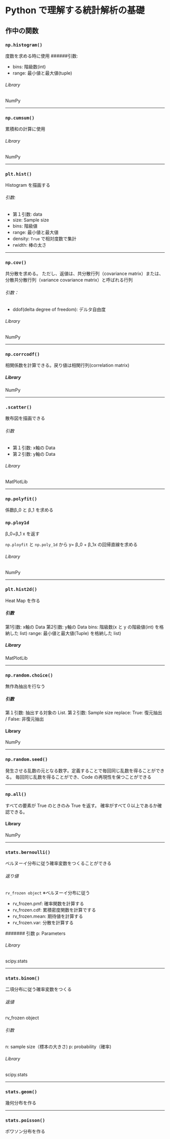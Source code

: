# Python で理解する統計解析の基礎

## 作中の関数

### `np.histogram()`
度数を求める時に使用
######引数:

- bins: 階級数(int)
- range: 最小値と最大値(tuple)
###### Library
NumPy

---

### `np.cumsum()`
累積和の計算に使用

###### Library
NumPy

---
### `plt.hist()`
Histogram を描画する

###### 引数:
- 第１引数: data
- size: Sample size
- bins: 階級値
- range: 最小値と最大値
- density: `True` で相対度数で集計
- rwidth: 棒の太さ

---
### `np.cov()`
共分散を求める。
ただし、返値は、共分散行列（covariance matrix）または、分散共分散行列（variance covariance matrix）と呼ばれる行列
###### 引数：
- ddof(delta degree of freedom): デルタ自由度
###### Library
NumPy

---
### `np.corrcodf()`
相関係数を計算できる。戻り値は相関行列(correlation matrix)
##### Library
NumPy

---
### `.scatter()`
散布図を描画できる

###### 引数
- 第１引数: x軸の Data
- 第２引数: y軸の Data

###### Library
MatPlotLib

---
### `np.polyfit()`
係数β_0 と β_1 を求める

### `np.ploy1d`
β_0+β_1 x を返す

`np.ployfit` と `np.poly_1d` から y= β_0 + β_1x の回帰直線を求める

###### Library
NumPy

---
### `plt.hist2d()`
Heat Map を作る

##### 引数
第1引数: x軸の Data
第2引数: y軸の Data
bins: 階級数(x と y の階級値(int) を格納した list)
range: 最小値と最大値(Tuple) を格納した list)
##### Library
MatPlotLib

---

### `np.random.choice()`
無作為抽出を行なう
##### 引数
第１引数: 抽出する対象の List.
第２引数: Sample size
replace: True: 復元抽出 / False: 非復元抽出
#### Library
NumPy

---
### `np.random.seed()`
発生させる乱数の元となる数字。定義することで毎回同じ乱数を得ることができる。
毎回同じ乱数を得ることができ、Code の再現性を保つことができる

---
### `np.all()`
すべての要素が True のときのみ True を返す。
確率がすべて０以上であるか確認できる。
#### Library
NumPy

---
### `stats.bernoulli()`
ベルヌーイ分布に従う確率変数をつくることができる
###### 返り値
`rv_frozen object` ※ベルヌーイ分布に従う
- rv_frozen.pmf: 確率関数を計算する
- rv_frozen.cdf: 累積密度関数を計算でする
- rv_frozen.mean: 期待値を計算する
- rv_frozen.var: 分散を計算する

####### 引数
p: Parameters 

###### Library
scipy.stats

---
### `stats.binom()`
二項分布に従う確率変数をつくる
###### 返値
rv_frozen object
###### 引数
n: sample size（標本の大きさ)
p: probability（確率)

###### Library
scipy.stats

---
### `stats.geom()`
幾何分布を作る

---
### `stats.poisson()`
ポワソン分布を作る

